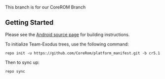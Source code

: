 This branch is for our CoreROM Branch


Getting Started
---------------

Please see the [Android source page](http://source.android.com/source/index.html) for building instructions.

To initialize Team-Exodus trees, use the following command:

    repo init -u https://github.com/CoreRom/platform_manifest.git -b cr5.1

Then to sync up:

    repo sync

